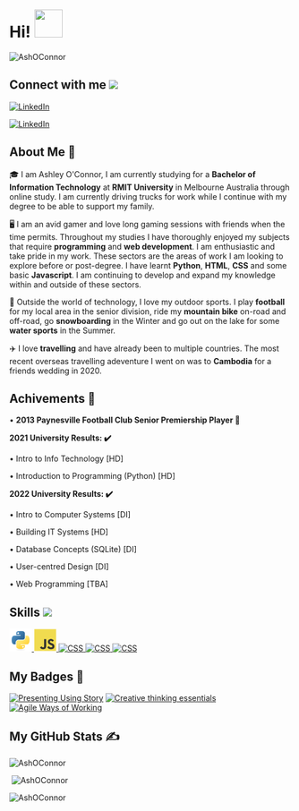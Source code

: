 <h1>Hi! <img src = "https://raw.githubusercontent.com/MartinHeinz/MartinHeinz/master/wave.gif" width="50" height="50"></h1>
<p> <img src="https://komarev.com/ghpvc/?username=AshOConnor" alt="AshOConnor" /> </p>

<h2> Connect with me <img src='https://raw.githubusercontent.com/ShahriarShafin/ShahriarShafin/main/Assets/handshake.gif' width="100"> </h2>
<p> <a href="https://www.linkedin.com/in/ash-oconnor/" target="_blank"> <img src="https://img.shields.io/badge/LinkedIn-0077B5?style=for-the-badge&logo=linkedin&logoColor=white" alt="LinkedIn"/> </a></p>
<p> <a href="https://www.twitch.tv/mcseshin" target="_blank"> <img src="https://img.shields.io/badge/Twitch-%239146FF.svg?style=for-the-badge&logo=Twitch&logoColor=white" alt="LinkedIn"/> </a></p>

<h2>About Me 📣</h2>
<p>🎓 I am Ashley O'Connor, I am currently studying for a <b>Bachelor of Information Technology</b> at <b>RMIT University</b> in Melbourne Australia through online study. I am currently driving trucks for work while I continue with my degree to be able to support my family.</p>
<break>
<p>🖥️ I am an avid gamer and love long gaming sessions with friends when the time permits. Throughout my studies I have thoroughly enjoyed my subjects that require <b>programming</b> and <b>web development</b>. I am enthusiastic and take pride in my work. These sectors are the areas of work I am looking to explore before or post-degree. I have learnt <b>Python</b>, <b>HTML</b>, <b>CSS</b> and some basic <b>Javascript</b>. I am continuing to develop and expand my knowledge within and outside of these sectors.</p>
<break>
<p>🌱 Outside the world of technology, I love my outdoor sports. I play <b>football</b> for my local area in the senior division, ride my <b>mountain bike</b> on-road and off-road, go <b>snowboarding</b> in the Winter and go out on the lake for some <b>water sports</b> in the Summer.</p>
<break>
<p>✈️ I love <b>travelling</b> and have already been to multiple countries. The most recent overseas travelling adeventure I went on was to <b>Cambodia</b> for a friends wedding in 2020. 
</p>
<h2>Achivements 🏅</h2>
<p>&#x2022; <b>2013 Paynesville Football Club Senior Premiership Player 🏉</b>
</p>
<p><b>2021 University Results: ✔️</b></p>
<p>&#x2022; Intro to Info Technology [HD]</p>
<p>&#x2022; Introduction to Programming (Python) [HD]</p>

<p><b>2022 University Results: ✔️</b></p>
<p>&#x2022; Intro to Computer Systems [DI]</p>
<p>&#x2022; Building IT Systems [HD]</p>
<p>&#x2022; Database Concepts (SQLite) [DI]</p>
<p>&#x2022; User-centred Design [DI]</p>
<p>&#x2022; Web Programming [TBA]</p>
<break>

<h2> Skills <img src = "https://media2.giphy.com/media/QssGEmpkyEOhBCb7e1/giphy.gif?cid=ecf05e47a0n3gi1bfqntqmob8g9aid1oyj2wr3ds3mg700bl&rid=giphy.gif" width="32"></h2>
<p> <a href="https://www.python.org" target="_blank"> <img src="https://raw.githubusercontent.com/devicons/devicon/master/icons/python/python-original.svg" alt="python" width="40" height="40"/> </a> <a href="https://developer.mozilla.org/en-US/docs/Web/JavaScript" target="_blank"> <img src="https://raw.githubusercontent.com/devicons/devicon/master/icons/javascript/javascript-original.svg" alt="javascript" width="40" height="40"/> </a> <a href="https://en.wikipedia.org/wiki/CSS" target="_blank"> <img src="https://upload.wikimedia.org/wikipedia/commons/thumb/d/d5/CSS3_logo_and_wordmark.svg/1200px-CSS3_logo_and_wordmark.svg.png" alt="CSS" width="40" height="40"/> </a> <a href="https://en.wikipedia.org/wiki/HTML5" target="_blank"> <img src="https://upload.wikimedia.org/wikipedia/commons/thumb/6/61/HTML5_logo_and_wordmark.svg/1200px-HTML5_logo_and_wordmark.svg.png" alt="CSS" width="40" height="40"/> <a href="https://www.sqlite.org/index.html" target="_blank"> <img src="https://www.sqlite.org/images/sqlite370_banner.gif" alt="CSS" width="40" height="40"/> </p> </a>

<h2>My Badges 📕</h2>

<!--START_SECTION:badges-->

[![Presenting Using Story](https://images.credly.com/size/150x150/images/598f2073-6d4a-4326-8aef-5eb67a2cafd4/cd5df1e1d4b7dfb315f4124dca8476fe.png)](http://www.credly.com/badges/a9d1a01c-2400-4ebe-8ab0-8760b419771d "Presenting Using Story")
[![Creative thinking essentials](https://images.credly.com/size/150x150/images/59938b23-a0df-4515-b296-adb6f89057d3/f6108f81379233b239a0df742cc3c222.png)](http://www.credly.com/badges/35c0de4f-e799-4f0b-9425-9ba21878cd4a "Creative thinking essentials")
[![Agile Ways of Working](https://images.credly.com/size/150x150/images/ba031ea5-9a15-4d02-9746-5f7998db0587/29bf79722dfce48eadd17a0ebf836f46.png)](http://www.credly.com/badges/0f7253ac-317b-4905-9ef1-b921b6b12412 "Agile Ways of Working")

<!--END_SECTION:badges-->
<break>

<h2>My GitHub Stats ✍️</h2>
<p><img src="https://github-readme-streak-stats.herokuapp.com/?user=AshOConnor&theme=dark" alt="AshOConnor" /></p>
<break>
<p>&nbsp;<img src="https://github-readme-stats.vercel.app/api?username=AshOConnor&show_icons=true&locale=en&theme=dark" alt="AshOConnor" /></p>
<break>
<p><img src="https://github-readme-stats.vercel.app/api/top-langs?username=AshOConnor&show_icons=true&locale=en&layout=compact&theme=dark" alt="AshOConnor" /></p>
<break>
